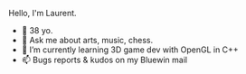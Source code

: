<!--
**laurentbarraud/laurentbarraud** is a ✨ _special_ ✨ repository because its `README.md` (this file) appears on your GitHub profile.

Here are some ideas to get you started:

- 🔭 I’m currently working on ...
- 🌱 I’m currently learning ...
- 👯 I’m looking to collaborate on ...
- 🤔 I’m looking for help with ...
- 💬 Ask me about ...
- 📫 How to reach me: ...
- 😄 Pronouns: ...
- ⚡ Fun fact: ...
-->

Hello, I'm Laurent.

- 🎂 38 yo.
- 💬 Ask me about arts, music, chess. 
- 🌱 I’m currently learning 3D game dev with OpenGL in C++
- 📫 Bugs reports & kudos on my Bluewin mail
